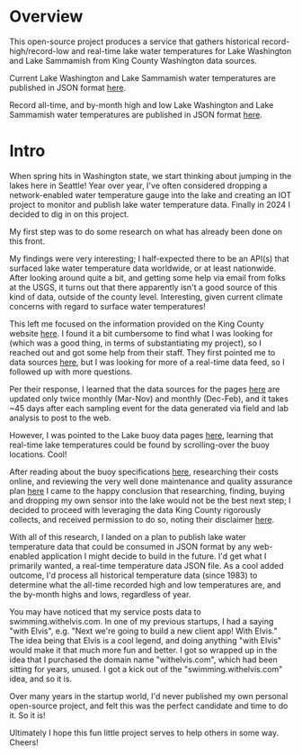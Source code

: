 # Overview
This open-source project produces a service that gathers historical record-high/record-low and real-time lake water temperatures for Lake Washington and Lake Sammamish from King County Washington data sources.

Current Lake Washington and Lake Sammamish water temperatures are published in JSON format <a href="https://swimming.withelvis.com/WA/lake_temps.json" target="_blank">here</a>.

Record all-time, and by-month high and low Lake Washington and Lake Sammamish water temperatures are published in JSON format <a href="https://swimming.withelvis.com/WA/lake_wa_highs_and_lows.json" target="_blank">here</a>.

# Intro 
When spring hits in Washington state, we start thinking about jumping in the lakes here in Seattle! Year over year, I've often considered dropping a network-enabled water temperature gauge into the lake and creating an IOT project to monitor and publish lake water temperature data. Finally in 2024 I decided to dig in on this project. 

My first step was to do some research on what has already been done on this front. 

My findings were very interesting; I half-expected there to be an API(s) that surfaced lake water temperature data worldwide, or at least nationwide. After looking around quite a bit, and getting some help via email from folks at the USGS, it turns out that there apparently isn't a good source of this kind of data, outside of the county level. Interesting, given current climate concerns with regard to surface water temperatures! 

This left me focused on the information provided on the King County website <a href="https://kingcounty.gov/en/dept/dnrp/nature-recreation/environment-ecology-conservation/science-services" target="_blank">here</a>. I found it a bit cumbersome to find what I was looking for (which was a good thing, in terms of substantiating my project), so I reached out and got some help from their staff. They first pointed me to data sources <a href="https://data.kingcounty.gov/Environment-Waste-Management/Water-Quality/vwmt-pvjw/about_data" target="_blank">here</a>, but I was looking for more of a real-time data feed, so I followed up with more questions. 

Per their response, I learned that the data sources for the pages <a href="https://green2.kingcounty.gov/lakes/" target="_blank">here</a> are updated only twice monthly (Mar-Nov) and monthly (Dec-Feb), and it takes ~45 days after each sampling event for the data generated via field and lab analysis to post to the web. 

However, I was pointed to the Lake buoy data pages <a href="https://green2.kingcounty.gov/lake-buoy/default.aspx" target="_blank">here</a>, learning that real-time lake temperatures could be found by scrolling-over the buoy locations. Cool! 

After reading about the buoy specifications <a href="https://kingcounty.gov/services/environment/water-and-land/lakes/lake-buoy-data/BuoyInfo.aspx" target="_blank">here</a>, researching their costs online, and reviewing the very well done maintenance and quality assurance plan <a href="https://green2.kingcounty.gov/ScienceLibrary/Document.aspx?ArticleID=532" target="_blank">here</a> I came to the happy conclusion that researching, finding, buying and dropping my own sensor into the lake would not be the best next step; I decided to proceed with leveraging the data King County rigorously collects, and received permission to do so, noting their disclaimer <a href="https://kingcounty.gov/services/environment/water-and-land/lakes/lake-buoy-data/provisional.aspx" target="_blank">here</a>.

With all of this research, I landed on a plan to publish lake water temperature data that could be consumed in JSON format by any web-enabled application I might decide to build in the future. I'd get what I primarily wanted, a real-time temperature data JSON file. As a cool added outcome, I'd process all historical temperature data (since 1983) to determine what the all-time recorded high and low temperatures are, and the by-month highs and lows, regardless of year.

You may have noticed that my service posts data to swimming.withelvis.com. In one of my previous startups, I had a saying "with Elvis", e.g. "Next we're going to build a new client app! With Elvis." The idea being that Elvis is a cool legend, and doing anything "with Elvis" would make it that much more fun and better. I got so wrapped up in the idea that I purchased the domain name "withelvis.com", which had been sitting for years, unused. I got a kick out of the "swimming.withelvis.com" idea, and so it is.

Over many years in the startup world, I'd never published my own personal open-source project, and felt this was the perfect candidate and time to do it. So it is! 

Ultimately I hope this fun little project serves to help others in some way. Cheers! 

<!-- 
TODO:

sub: Lake water temperature API or data source?
Ronald Henderson
IT Specialist
Kansas Water Science Center
1217 Biltmore Dr.
Lawrence, KS 66049
785-832-3532 (work)
rhenderson@usgs.gov

sub: [WMA ETO Jira] (WDS-639) lake water temperatures API
Stephen Huddleston - Enterprise Application Support
USGS ETO Infrastructure and Services Branch

sub: Programmatic data access request
DeGasperi, Curtis <Curtis.DeGasperi@kingcounty.gov>

Setup and Dependencies
    IDE - why VS code
    domain hosting
    cloud environment
        why aws
        how-to setup and get started
            security first
            IAM and root access
            create a new AWS admin user with only the necessary permissions, test their credentials work with the script AWS reqs
            delete any root keys
    cloud build environment
        why not local, examples, brew and other package managers
        anaconda
    git, github, github actions, issues, pages
    Python. why
        built with python 3.11.5
    naming the project - use underscores for python!
    python package setup steps:
        pip install pipreqs; run pipreqs . in project directory to generate a requirements.txt file. pip freeze > requirements.txt outputs all installed packages.
    unit testing
        coveragepre-commit hook: vim .git/hooks/pre-commit; chmod +x .git/hooks/pre-commit; 
        action to get coverage reports;
        action bug: coverage.py creating .gitignore with *, and "permissions" content:writevs
        NOTE: coverage on github pages here: https://jpmalek.github.io/lake_washington_and_sammamish_temps/ 
        Python doesn't allow hyphens in module names because it interprets them as minus signs. This is why you're getting an error when you try to import lake-washington-and-sammamish-temps.app. So don't name projects with hyphens.  Python package names should be all lowercase and use underscores instead of hyphens. This is because Python doesn't allow hyphens in module names, as they're interpreted as minus signs.
    docker
        run source ./export_aws_credentials_to_env.sh to export AWS credentials to environment variables locally.
        docker init (creates .dockerignore,compose.yaml,Dockerfile,README.Docker.md)
        update compose.yaml with environment variables
        docker compose up --build
        install chromedriver in docker
    ecs
        why ecs, fargate
        DONE: put their credentials in secrets manager for use by ECS
        DONE: update ecs policy to grant access to secrets manager
        DONE: test script in ecs
        DONE: create and test docker file on ec2 instance
        DONE: short-form ECS steps:
            ref: https://docs.aws.amazon.com/AmazonECS/latest/developerguide/getting-started-fargate.html
            create repository : aws ecr create-repository --repository-name lake-washington-and-sammamish-temps --region us-west-2
            auth with default registry: aws ecr get-login-password --region us-west-2 | sudo docker login --username AWS --password-stdin 139626508613.dkr.ecr.us-west-2.amazonaws.com
            tag image: sudo docker tag lake-washington-and-sammamish-temps:latest 139626508613.dkr.ecr.us-west-2.amazonaws.com/lake-washington-and-sammamish-temps:latest
            push image to default registry: sudo docker push 139626508613.dkr.ecr.us-west-2.amazonaws.com/lake-washington-and-sammamish-temps:latest
            ~1.5G
            create all_cloudwatch_policy and attach to role https://us-east-1.console.aws.amazon.com/iam/home#/policies/details/arn%3Aaws%3Aiam%3A%3A139626508613%3Apolicy%2Fall_cloud_watch?section=entities_attached 
Files Overview
    NOTE: https://green2.kingcounty.gov/lake-buoy/GenerateMapData.aspx is called from https://green2.kingcounty.gov/lake-buoy/default.aspx
    NOTE: real-time data is updated by King County at approx 12AM, 8AM and 4PM 
VS Code and Copilot: commit messages - copilot star
AWS ECS vs Github Actions
>
